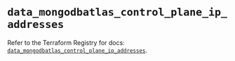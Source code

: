 # `data_mongodbatlas_control_plane_ip_addresses`

Refer to the Terraform Registry for docs: [`data_mongodbatlas_control_plane_ip_addresses`](https://registry.terraform.io/providers/mongodb/mongodbatlas/1.20.0/docs/data-sources/control_plane_ip_addresses).
